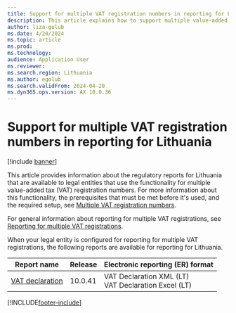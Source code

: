 ```yaml
---
title: Support for multiple VAT registration numbers in reporting for Lithuania
description: This article explains how to support multiple value-added tax (VAT) registration numbers in reporting for Lithuania.
author: liza-golub
ms.date: 4/20/2024
ms.topic: article
ms.prod: 
ms.technology: 
audience: Application User
ms.reviewer: 
ms.search.region: Lithuania
ms.author: egolub
ms.search.validFrom: 2024-04-20
ms.dyn365.ops.version: AX 10.0.36
---
```


# Support for multiple VAT registration numbers in reporting for Lithuania

[!include [banner](../../includes/banner.md)]

This article provides information about the regulatory reports for Lithuania that are available to legal entities that use the functionality for multiple value-added tax (VAT) registration numbers. For more information about this functionality, the prerequisites that must be met before it's used, and the required setup, see [Multiple VAT registration numbers](../global/emea-multiple-vat-registration-numbers.md).

For general information about reporting for multiple VAT registrations, see [Reporting for multiple VAT registrations](../global/emea-reporting-for-multiple-vat-registrations.md).

When your legal entity is configured for reporting for multiple VAT registrations, the following reports are available for reporting for Lithuania.

| Report name | Release | Electronic reporting (ER) format |
|---|---|---|
| [VAT declaration](emea-ltu-vat-declaration-lithuania.md) | 10.0.41 | VAT Declaration XML (LT)<br>VAT Declaration Excel (LT) |

[!INCLUDE[footer-include](../../../includes/footer-banner.md)]
